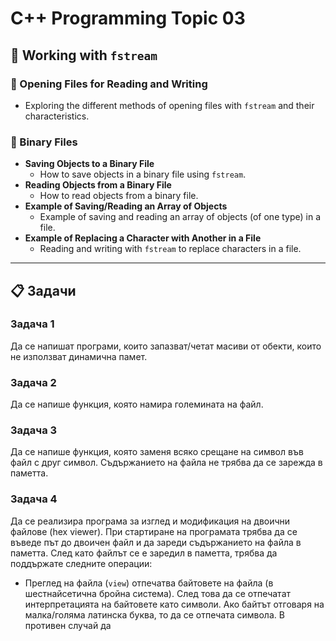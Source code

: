# C++ Programming Topic 03

## 📂 Working with `fstream`

### 📜 Opening Files for Reading and Writing
- Exploring the different methods of opening files with `fstream` and their characteristics.

### 📁 Binary Files
- **Saving Objects to a Binary File**
  - How to save objects in a binary file using `fstream`.
- **Reading Objects from a Binary File**
  - How to read objects from a binary file.
- **Example of Saving/Reading an Array of Objects**
  - Example of saving and reading an array of objects (of one type) in a file.
- **Example of Replacing a Character with Another in a File**
  - Reading and writing with `fstream` to replace characters in a file.

---
## 📋 Задачи

### Задача 1
Да се напишат програми, които запазват/четат масиви от обекти, които не използват динамична памет.

### Задача 2
Да се напише функция, която намира големината на файл.

### Задача 3
Да се напише функция, която заменя всяко срещане на символ във файл с друг символ. Съдържанието на файла не трябва да се зарежда в паметта.

### Задача 4

Да се реализира програма за изглед и модификация на двоични файлове (hex viewer). При стартиране на програмата трябва да се въведе път до двоичен файл и да зареди съдържанието на файла в паметта. След като файлът се е заредил в паметта, трябва да поддържате следните операции:

- Преглед на файла (`view`) отпечатва байтовете на файла (в шестнайсетична бройна система). След това да се отпечатат интерпретацията на байтовете като символи. Ако байтът отговаря на малка/голяма латинска буква, то да се отпечата символа. В противен случай да
